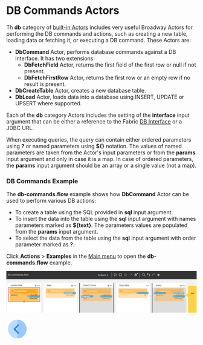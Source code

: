 # DB Commands Actors 

Th **db** category of [built-in Actors](../04_built_in_actor_types.md) includes very useful Broadway Actors for performing the DB commands and actions, such as creating a new table, loading data or fetching it, or executing a DB command. These Actors are:

- **DbCommand** Actor, performs database commands against a DB interface. It has two extensions: 
  - **DbFetchField** Actor, returns the first field of the first row or null if not present.
  - **DbFetchFirstRow** Actor, returns the first row or an empty row if no result is present.
- **DbCreateTable** Actor, creates a new database table.
- **DbLoad** Actor, loads data into a database using INSERT, UPDATE or UPSERT where supported.

Each of the **db** category Actors includes the setting of the **interface** input argument that can be either a reference to the Fabric [DB Interface](/articles/05_DB_interfaces/03_DB_interfaces_overview.md) or a JDBC URL. 

When executing queries, the query can contain either ordered parameters using **?** or named parameters using **${}** notation. The values of named parameters are taken from the Actor's input parameters or from the **params** input argument and only in case it is a map. In case of ordered parameters, the **params** input argument should be an array or a single value (not a map).



### DB Commands Example

The **db-commands.flow** example shows how **DbCommand** Actor can be used to perform various DB actions:

* To create a table using the SQL provided in **sql** input argument.
* To insert the data into the table using the **sql** input argument with names parameters marked as **${text}**. The parameters values are populated from the **params** input argument.
* To select the data from the table using the **sql** input argument with order parameter marked as **?**. 

Click **Actions** > **Examples** in the [Main menu](../18_broadway_flow_window.md#main-menu) to open the **db-commands.flow** example. 

![image](../images/99_actors_05_1.PNG)



[![Previous](/articles/images/Previous.png)](04_queue_actors.md)